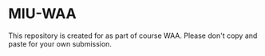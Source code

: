 # MIU-WAA
This repository is created for as part of course WAA. Please don't copy and paste for your own submission.
